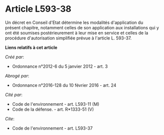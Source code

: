 # Article L593-38

Un décret en Conseil d'Etat détermine les modalités d'application du présent chapitre, notamment celles de son application
aux installations qui y ont été soumises postérieurement à leur mise en service et celles de la procédure d'autorisation
simplifiée prévue à l'article L. 593-37.

**Liens relatifs à cet article**

_Créé par_:

  - Ordonnance n°2012-6 du 5 janvier 2012 - art. 3

_Abrogé par_:

  - Ordonnance n°2016-128 du 10 février 2016 - art. 24

_Cité par_:

  - Code de l'environnement - art. L593-11 (M)
  - Code de la défense. - art. R*1333-51 (V)

_Cite_:

  - Code de l'environnement - art. L593-37
